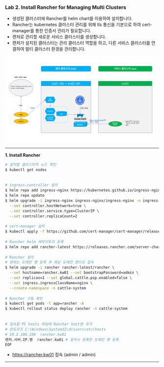### Lab 2. Install Rancher for Managing Multi Clusters

- 생성된 클러스터에 Rancher를 helm chart를 이용하여 설치합니다.
- Rancher는 kubernetes 클러스터 관리를 위해 tls 통신을 기본으로 하여 cert-manager를 통한 인증서 관리가 필요합니다.
- 랜처로 관리할 새로운 서비스 클러스터를 생성합니다.
- 랜처가 설치된 클러스터는 관리 클러스터 역할을 하고, 다른 서비스 클러스터를 연결하여 멀티 클러스터 환경을 관리합니다. 

![Rancher Config](./rancher-install-config.png)

---

**1. Install Rancher**

```bash
# 설치할 클러스터의 노드 확인
$ kubectl get nodes


# ingress-controller 설치
$ helm repo add ingress-nginx https://kubernetes.github.io/ingress-nginx
$ helm repo update
$ helm upgrade -i ingress-nginx ingress-nginx/ingress-nginx -n ingress-nginx --create-namespace \
  --set controller.hostNetwork=true \
  --set controller.service.type=ClusterIP \
  --set controller.replicaCount=2

# cert-manager 설치
$ kubectl apply -f https://github.com/cert-manager/cert-manager/releases/download/v1.10.0/cert-manager.yaml

# Rancher helm 레파지토리 등록
$ helm repo add rancher-latest https://releases.rancher.com/server-charts/latest 

# Rancher 설치
# 원하는 도메인 명 등록 후 해당 도메인 명으로 접속
$ helm upgrade -i rancher rancher-latest/rancher \
  --set hostname=rancher.kw01 --set bootstrapPassword=admin \
  --set replicas=1 --set global.cattle.psp.enabled=false \
  --set ingress.ingressClassName=nginx \
  --create-namespace -n cattle-system

# Rancher 구동 확인
$ kubectl get pods -l app=rancher -A
$ kubectl rollout status deploy rancher -n cattle-system


# 접속할 PC hosts 파일에 Rancher host명 추가
# 윈도우즈 C:\Windows\System32\drivers\etc\hosts
# 10.2.100.100  rancher.kw01
랜처.서버.IP.명  rancher.kw01 # 설치시 등록한 도메인 명 등록
EOF  
```
- https://rancher.kw01 접속 (admin / admin)

---

